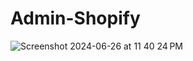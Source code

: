 # Admin-Shopify

![Screenshot 2024-06-26 at 11 40 24 PM](https://github.com/somia213/Admin-Shopify/assets/105312434/60c13c9c-cbff-4a1a-8f83-23d31a46ae67)
